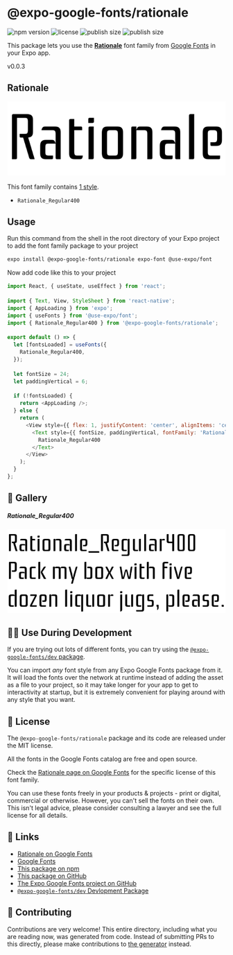 # @expo-google-fonts/rationale

![npm version](https://flat.badgen.net/npm/v/@expo-google-fonts/rationale)
![license](https://flat.badgen.net/github/license/expo/google-fonts)
![publish size](https://flat.badgen.net/packagephobia/install/@expo-google-fonts/rationale)
![publish size](https://flat.badgen.net/packagephobia/publish/@expo-google-fonts/rationale)

This package lets you use the [**Rationale**](https://fonts.google.com/specimen/Rationale) font family from [Google Fonts](https://fonts.google.com/) in your Expo app.

v0.0.3

## Rationale

![Rationale](./font-family.png)

This font family contains [1 style](#-gallery).

- `Rationale_Regular400`

## Usage

Run this command from the shell in the root directory of your Expo project to add the font family package to your project
```sh
expo install @expo-google-fonts/rationale expo-font @use-expo/font
```

Now add code like this to your project
```js
import React, { useState, useEffect } from 'react';

import { Text, View, StyleSheet } from 'react-native';
import { AppLoading } from 'expo';
import { useFonts } from '@use-expo/font';
import { Rationale_Regular400 } from '@expo-google-fonts/rationale';

export default () => {
  let [fontsLoaded] = useFonts({
    Rationale_Regular400,
  });

  let fontSize = 24;
  let paddingVertical = 6;

  if (!fontsLoaded) {
    return <AppLoading />;
  } else {
    return (
      <View style={{ flex: 1, justifyContent: 'center', alignItems: 'center' }}>
        <Text style={{ fontSize, paddingVertical, fontFamily: 'Rationale_Regular400' }}>
          Rationale_Regular400
        </Text>
      </View>
    );
  }
};

```

## 🔡 Gallery

##### Rationale_Regular400
![Rationale_Regular400](./be5538f847ecbac23916ea02bdabf914bbcb6d6d35c8ad538b227d6ab3efffee.ttf.png)


## 👩‍💻 Use During Development

If you are trying out lots of different fonts, you can try using the [`@expo-google-fonts/dev` package](https://github.com/expo/google-fonts/tree/master/font-packages/dev#readme).

You can import *any* font style from any Expo Google Fonts package from it. It will load the fonts
over the network at runtime instead of adding the asset as a file to your project, so it may take longer
for your app to get to interactivity at startup, but it is extremely convenient
for playing around with any style that you want.

## 📖 License

The `@expo-google-fonts/rationale` package and its code are released under the MIT license.

All the fonts in the Google Fonts catalog are free and open source.

Check the [Rationale page on Google Fonts](https://fonts.google.com/specimen/Rationale) for the specific license of this font family.

You can use these fonts freely in your products & projects - print or digital, commercial or otherwise. However, you can't sell the fonts on their own. This isn't legal advice, please consider consulting a lawyer and see the full license for all details.

## 🔗 Links

- [Rationale on Google Fonts](https://fonts.google.com/specimen/Rationale)
- [Google Fonts](https://fonts.google.com/)
- [This package on npm](https://www.npmjs.com/package/@expo-google-fonts/rationale)
- [This package on GitHub](https://github.com/expo/google-fonts/tree/master/font-packages/rationale)
- [The Expo Google Fonts project on GitHub](https://github.com/expo/google-fonts)
- [`@expo-google-fonts/dev` Devlopment Package](https://github.com/expo/google-fonts/tree/master/font-packages/dev)


## 🤝 Contributing

Contributions are very welcome! This entire directory, including what you are reading now, was generated from code. Instead of submitting PRs to this directly, please make contributions to [the generator](https://github.com/expo/google-fonts/tree/master/packages/generator) instead.
